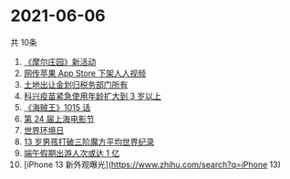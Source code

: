 # 2021-06-06
  共 10条

  <!-- BEGIN -->
  <!-- 最后更新时间:Sun Jun 06 2021 11:39:34 GMT+0000 (Coordinated Universal Time) -->
  1. [《摩尔庄园》新活动](https://www.zhihu.com/search?q=摩尔庄园)
1. [网传苹果 App Store 下架人人视频](https://www.zhihu.com/search?q=人人视频)
1. [土地出让金划归税务部门所有](https://www.zhihu.com/search?q=土地出让金)
1. [科兴疫苗紧急使用年龄扩大到 3 岁以上](https://www.zhihu.com/search?q=科兴疫苗)
1. [《海贼王》1015 话](https://www.zhihu.com/search?q=海贼王)
1. [第 24 届上海电影节](https://www.zhihu.com/search?q=上海电影节)
1. [世界环境日](https://www.zhihu.com/search?q=世界环境日)
1. [13 岁男孩打破三阶魔方平均世界纪录](https://www.zhihu.com/search?q=魔方速拧)
1. [端午假期出游人次或达 1 亿](https://www.zhihu.com/search?q=端午假期)
1. [iPhone 13 新外观曝光](https://www.zhihu.com/search?q=iPhone 13)
  <!-- END -->
  